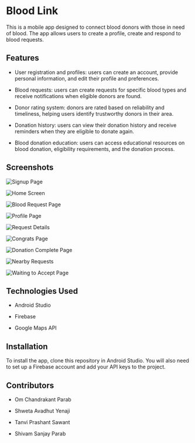 # Blood Link

This is a mobile app designed to connect blood donors with those in need of blood. The app allows users to create a profile, create and respond to blood requests.

## Features

- User registration and profiles: users can create an account, provide personal information, and edit their profile and preferences.

- Blood requests: users can create requests for specific blood types and receive notifications when eligible donors are found.

- Donor rating system: donors are rated based on reliability and timeliness, helping users identify trustworthy donors in their area.

- Donation history: users can view their donation history and receive reminders when they are eligible to donate again.

- Blood donation education: users can access educational resources on blood donation, eligibility requirements, and the donation process.

## Screenshots

![Signup Page](app/src/main/res/ScreenShots/SignUp.jpg)

![Home Screen](app/src/main/res/ScreenShots/HomePage.jpg)

![Blood Request Page](app/src/main/res/ScreenShots/RequestBlood.jpg)

![Profile Page](app/src/main/res/ScreenShots/ProfilePage.jpg)

![Request Details](app/src/main/res/ScreenShots/RequestDetails.jpg)

![Congrats Page](app/src/main/res/ScreenShots/CongratsPage.jpg)

![Donation Complete Page](app/src/main/res/ScreenShots/DonationComplete.jpg)

![Nearby Requests](app/src/main/res/ScreenShots/NearbyRequests.jpg)

![Waiting to Accept Page](app/src/main/res/ScreenShots/WaitingToAcceptRequest.jpg)

## Technologies Used

- Android Studio 

- Firebase

- Google Maps API

## Installation

To install the app, clone this repository in Android Studio. You will also need to set up a Firebase account and add your API keys to the project.

## Contributors

- Om Chandrakant Parab

- Shweta Avadhut Yenaji

- Tanvi Prashant Sawant

- Shivam Sanjay Parab
